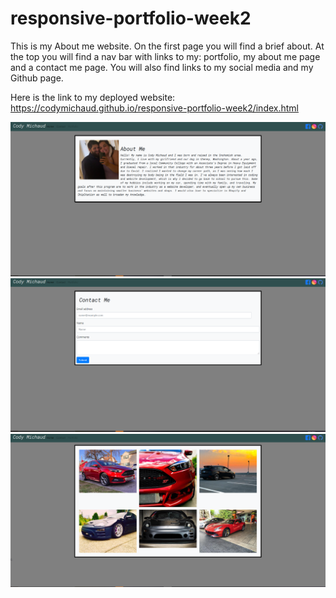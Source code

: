 # responsive-portfolio-week2
This is my About me website. On the first page you will find a brief about. At the top you will find a nav bar with links to my: portfolio, my about me page and a contact me page. You will also find links to my social media and my Github page. 

Here is the link to my deployed website: https://codymichaud.github.io/responsive-portfolio-week2/index.html

![](hw_img/pass.gen.hw2.PNG)
![](hw_img/pass.gen.contact.week2.PNG)
![](hw_img/pass.gen.portfolio.week2.PNG)
